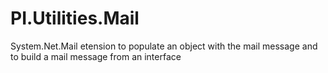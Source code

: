 # PI.Utilities.Mail
System.Net.Mail etension to populate an object with the mail message and to build a mail message from an interface
